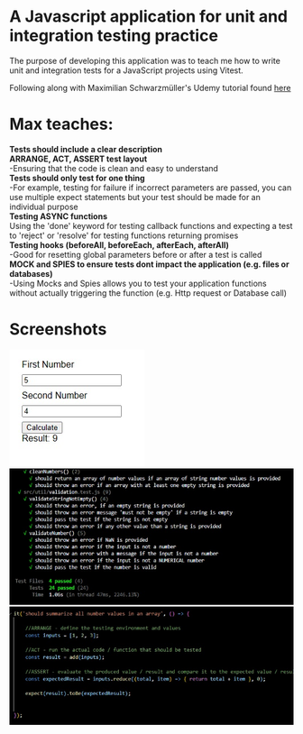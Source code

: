 # A Javascript application for unit and integration testing practice

The purpose of developing this application was to teach me how to write unit and integration tests for a JavaScript projects using Vitest.

Following along with Maximilian Schwarzmüller's Udemy tutorial found [here](https://www.udemy.com/course/javascript-unit-testing-the-practical-guide/)

# Max teaches:

**Tests should include a clear description**<br>
**ARRANGE, ACT, ASSERT test layout**<br>
-Ensuring that the code is clean and easy to understand<br>
**Tests should only test for one thing**<br>
-For example, testing for failure if incorrect parameters are passed, you can use multiple expect statements but your test should be made for an individual purpose<br>
**Testing ASYNC functions**<br>
Using the 'done' keyword for testing callback functions and expecting a test to 'reject' or 'resolve' for testing functions returning promises<br>
**Testing hooks (beforeAll, beforeEach, afterEach, afterAll)**<br>
-Good for resetting global parameters before or after a test is called<br>
**MOCK and SPIES to ensure tests dont impact the application (e.g. files or databases)**<br>
-Using Mocks and Spies allows you to test your application functions without actually triggering the function (e.g. Http request or Database call)

# Screenshots 

![alt text](https://github.com/dmackeyward/testing-course/blob/development/screenshots/1.jpg?raw=true)
![alt text](https://github.com/dmackeyward/testing-course/blob/development/screenshots/2.jpg?raw=true)
![alt text](https://github.com/dmackeyward/testing-course/blob/development/screenshots/3.jpg?raw=true)


